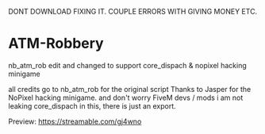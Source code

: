 DONT DOWNLOAD FIXING IT. COUPLE ERRORS WITH GIVING MONEY ETC.




# ATM-Robbery
nb_atm_rob edit and changed to support core_dispach &amp; nopixel hacking minigame

all credits go to nb_atm_rob for the original script
Thanks to Jasper for the NoPixel hacking minigame.
and don't worry FiveM devs / mods i am not leaking core_dispach in this, there is just an export.

Preview: https://streamable.com/gj4wno
